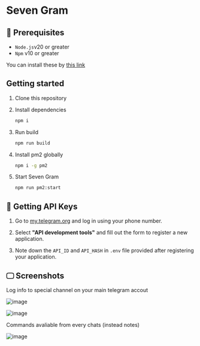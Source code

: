 # Seven Gram

## 📌 Prerequisites

- `Node.js`v20 or greater
- `Npm` v10 or greater

You can install these by [this link](https://nodejs.org/en/download/)

## Getting started

1. Clone this repository

2. Install dependencies

    ```sh
    npm i
    ```

3. Run build

    ```sh
    npm run build
    ```

4. Install pm2 globally

    ```sh
    npm i -g pm2
    ```

5. Start Seven Gram

    ```sh
    npm run pm2:start
    ```

## 📃 Getting API Keys

1. Go to [my.telegram.org](https://my.telegram.org) and log in using your phone number.

2. Select **"API development tools"** and fill out the form to register a new application.
3. Note down the `API_ID` and `API_HASH` in `.env` file provided after registering your application.

## 🖵 Screenshots

Log info to special channel on your main telegram accout

![image](https://github.com/user-attachments/assets/d2342433-097e-47b4-a0a2-311fe4f21edc)

![image](https://github.com/user-attachments/assets/64e706c3-dcdd-4940-827e-b82ba4d76f14)

Commands avaliable from every chats (instead notes)

![image](https://github.com/user-attachments/assets/6574ac3d-c871-4b01-8216-8fdad73b8e53)


